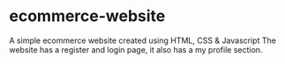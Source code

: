 # ecommerce-website
A simple ecommerce website created using HTML, CSS &amp; Javascript
The website has a register and login page, it also has a my profile section.
